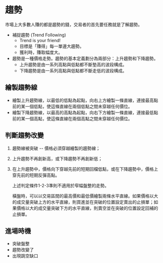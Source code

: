 # 趨勢
市場上大多數人賺的都是趨勢的錢，交易者的首先要任務就是了解趨勢。

* 補捉趨勢 (Trend Following)
    * Trend is your friend!
    * 目標是「賺得」每一單邊大趨勢。
    * 獲利時，賺取幅度大。
* 趨勢是一種價格走勢。趨勢的基本定義劃分為兩部分：上升趨勢和下降趨勢。
    * 上升趨勢是由一系列高點與低點都不斷墊高的波段構成。
    * 下降趨勢是由一系列高點與低點都不斷走低的波段構成。

## 繪製趨勢線
* 繪製上升趨勢線，以最低的低點為起點，向右上方繪製一條直線，連接最高點前的某一個低點，使這條直線在兩個低點之間未穿越任何價位。
* 繪製下降趨勢線，以最高的高點為起點，向右下方繪製一條直線，連接最低點前的某一個高點，使這條直線在兩個高點之間未穿越任何價位。

## 判斷趨勢改變
1. 趨勢線被突破 -- 價格必須穿越繪製的趨勢線；
2. 上升趨勢不再創新高，或下降趨勢不再創新低；
3. 在上升趨勢中，價格向下穿越先前的短期回檔低點，或在下降趨勢中，價格上穿先前的短期反彈高點。

    上述判定條件1-2-3準則不適用於窄幅盤整的走勢。
    
    橫盤時，可以以交易區間的最高價和最低價繪製兩條水平直線。如果價格以大的成交量突破上方的水平直線，則買進並在突破的位置設定賣出的止損單；如果價格以大的成交量突破下方的水平直線，則賣空並在突破的位置設定回補的止損單。

<!--
# 做多： #
* 尋找落底的股票，以均線看方向。
* 趨勢的改變，必定以突破趨勢線為確認。
* 若畫不出趨勢線，則不考慮。
-->
    
## 進場時機
* 突破盤整
* 趨勢改變了
* 出現跳空缺口
